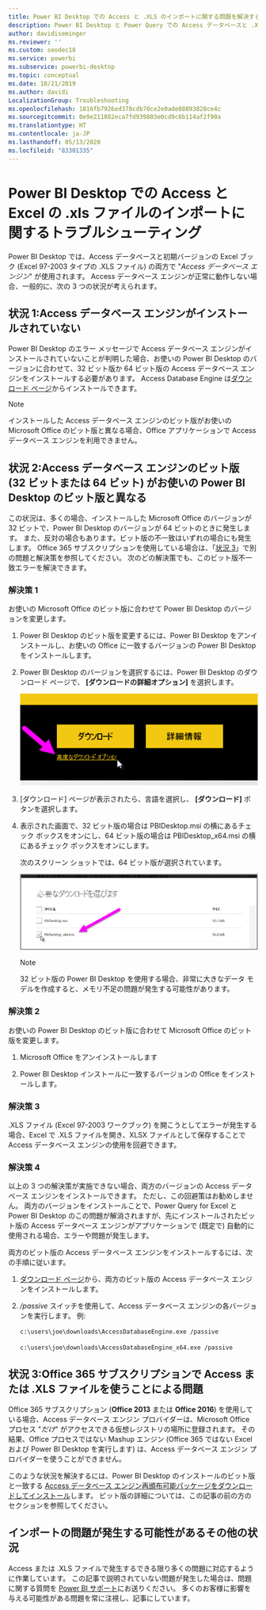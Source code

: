 ```yaml
---
title: Power BI Desktop での Access と .XLS のインポートに関する問題を解決する
description: Power BI Desktop と Power Query での Access データベースと .XLS スプレッドシートのインポート問題を解決する
author: davidiseminger
ms.reviewer: ''
ms.custom: seodec18
ms.service: powerbi
ms.subservice: powerbi-desktop
ms.topic: conceptual
ms.date: 10/21/2019
ms.author: davidi
LocalizationGroup: Troubleshooting
ms.openlocfilehash: 1816fb7926ed378cdb70ce2e0ade08893828ce4c
ms.sourcegitcommit: 0e9e211082eca7fd939803e0cd9c6b114af2f90a
ms.translationtype: HT
ms.contentlocale: ja-JP
ms.lasthandoff: 05/13/2020
ms.locfileid: "83301335"
---
```

# <a name="troubleshoot-importing-access-and-excel-xls-files-in-power-bi-desktop"></a>Power BI Desktop での Access と Excel の .xls ファイルのインポートに関するトラブルシューティング

Power BI Desktop では、Access データベースと初期バージョンの Excel ブック (Excel 97-2003 タイプの .XLS ファイル) の両方で "*Access データベース エンジン*" が使用されます。 Access データベース エンジンが正常に動作しない場合、一般的に、次の 3 つの状況が考えられます。

## <a name="situation-1-no-access-database-engine-is-installed"></a>状況 1:Access データベース エンジンがインストールされていない

Power BI Desktop のエラー メッセージで Access データベース エンジンがインストールされていないことが判明した場合、お使いの Power BI Desktop のバージョンに合わせて、32 ビット版か 64 ビット版の Access データベース エンジンをインストールする必要があります。 Access Database Engine は[ダウンロード ページ](https://www.microsoft.com/download/details.aspx?id=13255)からインストールできます。

>[!NOTE]
>インストールした Access データベース エンジンのビット版がお使いの Microsoft Office のビット版と異なる場合、Office アプリケーションで Access データベース エンジンを利用できません。

## <a name="situation-2-the-access-database-engine-bit-version-32-bit-or-64-bit-is-different-from-your-power-bi-desktop-bit-version"></a>状況 2:Access データベース エンジンのビット版 (32 ビットまたは 64 ビット) がお使いの Power BI Desktop のビット版と異なる

この状況は、多くの場合、インストールした Microsoft Office のバージョンが 32 ビットで、Power BI Desktop のバージョンが 64 ビットのときに発生します。 また、反対の場合もあります。ビット版の不一致はいずれの場合にも発生します。 Office 365 サブスクリプションを使用している場合は、「[状況 3](#situation-3-trouble-using-access-or-xls-files-with-an-office-365-subscription)」で別の問題と解決策を参照してください。 次のどの解決策でも、このビット版不一致エラーを解決できます。

### <a name="solution-1"></a>解決策 1

お使いの Microsoft Office のビット版に合わせて Power BI Desktop のバージョンを変更します。 

1. Power BI Desktop のビット版を変更するには、Power BI Desktop をアンインストールし、お使いの Office に一致するバージョンの Power BI Desktop をインストールします。 

1. Power BI Desktop のバージョンを選択するには、Power BI Desktop のダウンロード ページで、 **[ダウンロードの詳細オプション]** を選択します。
   
   ![Power BI Desktop ダウンロード ページのダウンロードの詳細オプション](media/desktop-access-database-errors/desktop-access-errors-1.png)
   
1. [ダウンロード] ページが表示されたら、言語を選択し、 **[ダウンロード]** ボタンを選択します。 
 
1. 表示された画面で、32 ビット版の場合は PBIDesktop.msi の横にあるチェック ボックスをオンにし、64 ビット版の場合は PBIDesktop_x64.msi の横にあるチェック ボックスをオンにします。 

   次のスクリーン ショットでは、64 ビット版が選択されています。
   
   ![Power BI Desktop のダウンロードの種類を選択する](media/desktop-access-database-errors/desktop-access-errors-2.png)
   
   >[!NOTE]
   >32 ビット版の Power BI Desktop を使用する場合、非常に大きなデータ モデルを作成すると、メモリ不足の問題が発生する可能性があります。

### <a name="solution-2"></a>解決策 2

お使いの Power BI Desktop のビット版に合わせて Microsoft Office のビット版を変更します。

1. Microsoft Office をアンインストールします

2. Power BI Desktop インストールに一致するバージョンの Office をインストールします。

### <a name="solution-3"></a>解決策 3

.XLS ファイル (Excel 97-2003 ワークブック) を開こうとしてエラーが発生する場合、Excel で .XLS ファイルを開き、XLSX ファイルとして保存することで Access データベース エンジンの使用を回避できます。

### <a name="solution-4"></a>解決策 4

以上の 3 つの解決策が実施できない場合、両方のバージョンの Access データベース エンジンをインストールできます。 ただし、この回避策はお勧めしません。 両方のバージョンをインストールことで、Power Query for Excel と Power BI Desktop のこの問題が解消されますが、先にインストールされたビット版の Access データベース エンジンがアプリケーションで (既定で) 自動的に使用される場合、エラーや問題が発生します。 

両方のビット版の Access データベース エンジンをインストールするには、次の手順に従います。

1. [ダウンロード ページ](https://www.microsoft.com/download/details.aspx?id=13255)から、両方のビット版の Access データベース エンジンをインストールします。 

1. */passive* スイッチを使用して、Access データベース エンジンの各バージョンを実行します。 例:
   
       c:\users\joe\downloads\AccessDatabaseEngine.exe /passive
   
       c:\users\joe\downloads\AccessDatabaseEngine_x64.exe /passive

## <a name="situation-3-trouble-using-access-or-xls-files-with-an-office-365-subscription"></a>状況 3:Office 365 サブスクリプションで Access または .XLS ファイルを使うことによる問題

Office 365 サブスクリプション (**Office 2013** または **Office 2016**) を使用している場合、Access データベース エンジン プロバイダーは、Microsoft Office プロセス "*だけ*" がアクセスできる仮想レジストリの場所に登録されます。 その結果、Office プロセスではない Mashup エンジン (Office 365 ではない Excel および Power BI Desktop を実行します) は、Access データベース エンジン プロバイダーを使うことができません。

このような状況を解決するには、Power BI Desktop のインストールのビット版と一致する [Access データベース エンジン再頒布可能パッケージをダウンロードしてインストール](https://www.microsoft.com/download/details.aspx?id=13255)します。 ビット版の詳細については、この記事の前の方のセクションを参照してください。

## <a name="other-situations-that-can-cause-import-issues"></a>インポートの問題が発生する可能性があるその他の状況

Access または .XLS ファイルで発生するできる限り多くの問題に対応するように作業しています。 この記事で説明されていない問題が発生した場合は、問題に関する質問を [Power BI サポート](https://powerbi.microsoft.com/support/)にお送りください。 多くのお客様に影響を与える可能性がある問題を常に注視し、記事にしています。

